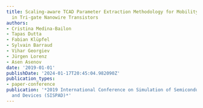 ```yaml
---
title: Scaling-aware TCAD Parameter Extraction Methodology for Mobility Prediction
  in Tri-gate Nanowire Transistors
authors:
- Cristina Medina-Bailon
- Tapas Dutta
- Fabian Klüpfel
- Sylvain Barraud
- Vihar Georgiev
- Jürgen Lorenz
- Asen Asenov
date: '2019-01-01'
publishDate: '2024-01-17T20:45:04.982090Z'
publication_types:
- paper-conference
publication: '*2019 International Conference on Simulation of Semiconductor Processes
  and Devices (SISPAD)*'
---
```

